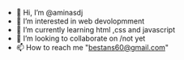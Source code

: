 - 👋 Hi, I’m @aminasdj
- 👀 I’m interested in web devolopmment
- 🌱 I’m currently learning html ,css and javascript
- 💞️ I’m looking to collaborate on /not yet
- 📫 How to reach me "bestans60@gmail.com"

<!---
aminasdj/aminasdj is a ✨ special ✨ repository because its `README.md` (this file) appears on your GitHub profile.
You can click the Preview link to take a look at your changes.
--->
